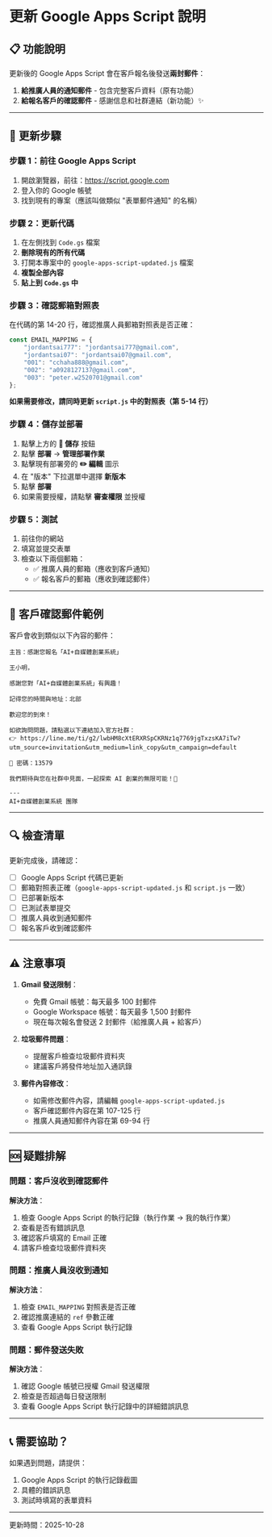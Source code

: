 # 更新 Google Apps Script 說明

## 📋 功能說明

更新後的 Google Apps Script 會在客戶報名後發送**兩封郵件**：

1. **給推廣人員的通知郵件** - 包含完整客戶資料（原有功能）
2. **給報名客戶的確認郵件** - 感謝信息和社群連結（新功能）✨

---

## 🔧 更新步驟

### 步驟 1：前往 Google Apps Script
1. 開啟瀏覽器，前往：https://script.google.com
2. 登入你的 Google 帳號
3. 找到現有的專案（應該叫做類似 "表單郵件通知" 的名稱）

### 步驟 2：更新代碼
1. 在左側找到 `Code.gs` 檔案
2. **刪除現有的所有代碼**
3. 打開本專案中的 `google-apps-script-updated.js` 檔案
4. **複製全部內容**
5. **貼上到 `Code.gs` 中**

### 步驟 3：確認郵箱對照表
在代碼的第 14-20 行，確認推廣人員郵箱對照表是否正確：

```javascript
const EMAIL_MAPPING = {
    "jordantsai777": "jordantsai777@gmail.com",
    "jordantsai07": "jordantsai07@gmail.com",
    "001": "cchaha888@gmail.com",
    "002": "a0928127137@gmail.com",
    "003": "peter.w2520701@gmail.com"
};
```

**如果需要修改，請同時更新 `script.js` 中的對照表（第 5-14 行）**

### 步驟 4：儲存並部署
1. 點擊上方的 **💾 儲存** 按鈕
2. 點擊 **部署** → **管理部署作業**
3. 點擊現有部署旁的 **✏️ 編輯** 圖示
4. 在 "版本" 下拉選單中選擇 **新版本**
5. 點擊 **部署**
6. 如果需要授權，請點擊 **審查權限** 並授權

### 步驟 5：測試
1. 前往你的網站
2. 填寫並提交表單
3. 檢查以下兩個郵箱：
   - ✅ 推廣人員的郵箱（應收到客戶通知）
   - ✅ 報名客戶的郵箱（應收到確認郵件）

---

## 📧 客戶確認郵件範例

客戶會收到類似以下內容的郵件：

```
主旨：感謝您報名「AI+自媒體創業系統」

王小明，

感謝您對「AI+自媒體創業系統」有興趣！

記得您的時間與地址：北部

歡迎您的到來！

如欲詢問問題，請點選以下連結加入官方社群：
👉 https://line.me/ti/g2/lwbHM8cXtERXRSpCKRNz1q7769jgTxzsKA7iTw?utm_source=invitation&utm_medium=link_copy&utm_campaign=default

🔑 密碼：13579

我們期待與您在社群中見面，一起探索 AI 創業的無限可能！🚀

---
AI+自媒體創業系統 團隊
```

---

## 🔍 檢查清單

更新完成後，請確認：

- [ ] Google Apps Script 代碼已更新
- [ ] 郵箱對照表正確（`google-apps-script-updated.js` 和 `script.js` 一致）
- [ ] 已部署新版本
- [ ] 已測試表單提交
- [ ] 推廣人員收到通知郵件
- [ ] 報名客戶收到確認郵件

---

## ⚠️ 注意事項

1. **Gmail 發送限制**：
   - 免費 Gmail 帳號：每天最多 100 封郵件
   - Google Workspace 帳號：每天最多 1,500 封郵件
   - 現在每次報名會發送 2 封郵件（給推廣人員 + 給客戶）

2. **垃圾郵件問題**：
   - 提醒客戶檢查垃圾郵件資料夾
   - 建議客戶將發件地址加入通訊錄

3. **郵件內容修改**：
   - 如需修改郵件內容，請編輯 `google-apps-script-updated.js`
   - 客戶確認郵件內容在第 107-125 行
   - 推廣人員通知郵件內容在第 69-94 行

---

## 🆘 疑難排解

### 問題：客戶沒收到確認郵件
**解決方法**：
1. 檢查 Google Apps Script 的執行記錄（執行作業 → 我的執行作業）
2. 查看是否有錯誤訊息
3. 確認客戶填寫的 Email 正確
4. 請客戶檢查垃圾郵件資料夾

### 問題：推廣人員沒收到通知
**解決方法**：
1. 檢查 `EMAIL_MAPPING` 對照表是否正確
2. 確認推廣連結的 `ref` 參數正確
3. 查看 Google Apps Script 執行記錄

### 問題：郵件發送失敗
**解決方法**：
1. 確認 Google 帳號已授權 Gmail 發送權限
2. 檢查是否超過每日發送限制
3. 查看 Google Apps Script 執行記錄中的詳細錯誤訊息

---

## 📞 需要協助？

如果遇到問題，請提供：
1. Google Apps Script 的執行記錄截圖
2. 具體的錯誤訊息
3. 測試時填寫的表單資料

---

更新時間：2025-10-28

